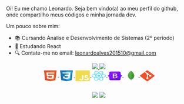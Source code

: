 Oi! Eu me chamo Leonardo. Seja bem vindo(a) ao meu perfil do github, onde compartilho meus códigos e minha jornada dev.

Um pouco sobre mim:
- 📚 Cursando Análise e Desenvolvimento de Sistemas (2º período)
- 🌱 Estudando React
- 🔍 Contate-me no email: leonardoalves201510@gmail.com


<div align="center">
  <div align="center">
<a href="https://github.com/LeonardoAlves04">
  <img height="180em" widht="100em" src="https://github-readme-stats.vercel.app/api?username=LeonardoAlves04&show_icons=true&theme=dracula&include_all_commits=true&count_private=true"/>
   <img height="180em" widht="100em" src="https://github-readme-stats.vercel.app/api/top-langs/?username=LeonardoAlves04&layout=compact&langs_count=16&theme=dracula"/>
  
</div>
  
<img align="center" alt="HTML" height="30" width="40" src="https://raw.githubusercontent.com/devicons/devicon/master/icons/html5/html5-original.svg">
<img align="center" alt="CSS" height="30" width="40" src="https://raw.githubusercontent.com/devicons/devicon/master/icons/css3/css3-original.svg">
<img align="center" alt="Js" height="30" width="40" src="https://raw.githubusercontent.com/devicons/devicon/master/icons/javascript/javascript-plain.svg">
<img align="center" alt="react" height="30" width="40" src="https://raw.githubusercontent.com/devicons/devicon/master/icons/react/react-original.svg">
<img align="center" alt="bootstrap" height="30" width="40" src="https://raw.githubusercontent.com/devicons/devicon/master/icons/bootstrap/bootstrap-original.svg">
<img align="center" alt="mongodb" height="30" width="40" src="https://raw.githubusercontent.com/devicons/devicon/master/icons/mongodb/mongodb-original.svg">
<img align="center" alt="git" height="30" width="40" src="https://raw.githubusercontent.com/devicons/devicon/master/icons/git/git-original.svg">


      
    
##
    
<a href = "mailto:leonardoalves201510@gmail.com"><img src="https://img.shields.io/badge/Gmail-D14836?style=for-the-badge&logo=gmail&logoColor=white" target="_blank"></a>
<a href="https://www.linkedin.com/in/leonardo-alves-042ab4177/" target="_blank"><img src="https://img.shields.io/badge/-LinkedIn-%230077B5?style=for-the-badge&logo=linkedin&logoColor=white" target="_blank"></a> 

 

  
  
  
    
